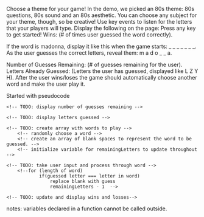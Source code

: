 
Choose a theme for your game! In the demo, we picked an 80s theme: 80s questions, 80s sound and an 80s aesthetic. You can choose any subject for your theme, though, so be creative!
Use key events to listen for the letters that your players will type.
Display the following on the page:
Press any key to get started!
Wins: (# of times user guessed the word correctly).



If the word is madonna, display it like this when the game starts: _ _ _ _ _ _ _.
As the user guesses the correct letters, reveal them: m a d o _  _ a.



Number of Guesses Remaining: (# of guesses remaining for the user).
Letters Already Guessed: (Letters the user has guessed, displayed like L Z Y H).
After the user wins/loses the game should automatically choose another word and make the user play it.


Started with pseudocode
<!--      TODO: display Press any key to get started!
    Wins: (# of times user guessed the word correctly). -->
    
    <!-- TODO: display number of guesses remaining -->
    
    <!-- TODO: display letters guessed -->
   
    <!-- TODO: create array with words to play -->
        <!-- randomly choose a word -->
        <!-- create an array of blank spaces to represent the word to be guessed. -->
        <!-- initialize variable for remainingLetters to update throughout -->
   
    <!-- TODO: take user input and process through word -->
        <!--for (length of word)
                if(guessed letter === letter in word)
                    replace blank with guess
                    remainingLetters - 1  -->
   
    <!-- TODO: update and display wins and losses-->


notes:
variables declared in a function cannot be called outside.